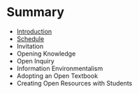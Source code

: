 # Summary

* [Introduction](README.md)
* [Schedule](schedule.md)
* Invitation
* Opening Knowledge
* Open Inquiry
* Information Environmentalism
* Adopting an Open Textbook
* Creating Open Resources with Students

